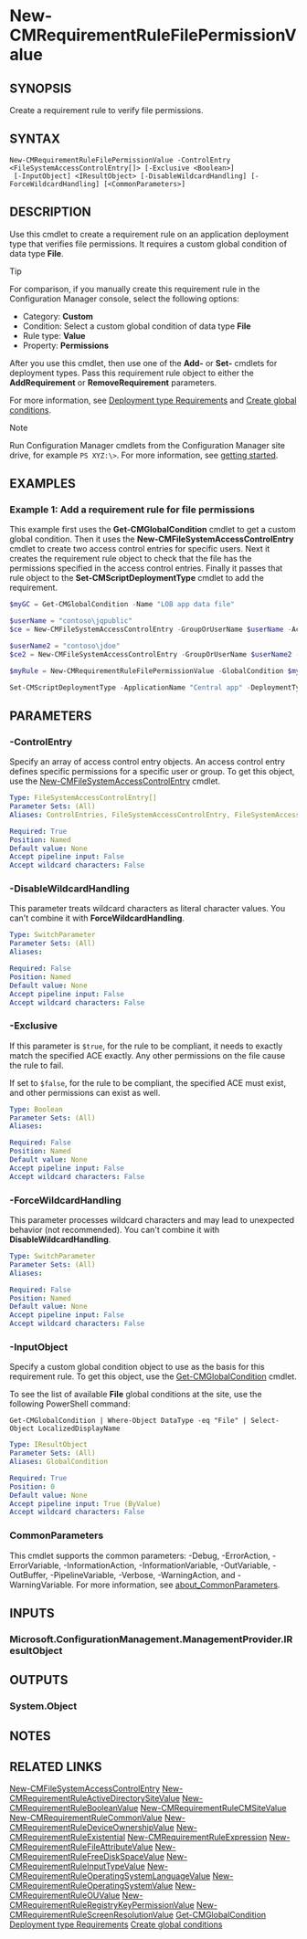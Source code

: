 ﻿---
external help file: AdminUI.PS.dll-Help.xml
Module Name: ConfigurationManager
ms.date: 12/30/2020
online version:
schema: 2.0.0
---

# New-CMRequirementRuleFilePermissionValue

## SYNOPSIS

Create a requirement rule to verify file permissions.

## SYNTAX

```
New-CMRequirementRuleFilePermissionValue -ControlEntry <FileSystemAccessControlEntry[]> [-Exclusive <Boolean>]
 [-InputObject] <IResultObject> [-DisableWildcardHandling] [-ForceWildcardHandling] [<CommonParameters>]
```

## DESCRIPTION

Use this cmdlet to create a requirement rule on an application deployment type that verifies file permissions. It requires a custom global condition of data type **File**.

> [!TIP]
> For comparison, if you manually create this requirement rule in the Configuration Manager console, select the following options:
>
> - Category: **Custom**
> - Condition: Select a custom global condition of data type **File**
> - Rule type: **Value**
> - Property: **Permissions**

After you use this cmdlet, then use one of the **Add-** or **Set-** cmdlets for deployment types. Pass this requirement rule object to either the **AddRequirement** or **RemoveRequirement** parameters.

For more information, see [Deployment type Requirements](/mem/configmgr/apps/deploy-use/create-applications#bkmk_dt-require) and [Create global conditions](/mem/configmgr/apps/deploy-use/create-global-conditions).

> [!NOTE]
> Run Configuration Manager cmdlets from the Configuration Manager site drive, for example `PS XYZ:\>`. For more information, see [getting started](/powershell/sccm/overview).

## EXAMPLES

### Example 1: Add a requirement rule for file permissions

This example first uses the **Get-CMGlobalCondition** cmdlet to get a custom global condition. Then it uses the **New-CMFileSystemAccessControlEntry** cmdlet to create two access control entries for specific users. Next it creates the requirement rule object to check that the file has the permissions specified in the access control entries. Finally it passes that rule object to the **Set-CMScriptDeploymentType** cmdlet to add the requirement.

```powershell
$myGC = Get-CMGlobalCondition -Name "LOB app data file"

$userName = "contoso\jqpublic"
$ce = New-CMFileSystemAccessControlEntry -GroupOrUserName $userName -AccessOption Allow -Permission Read,Write

$userName2 = "contoso\jdoe"
$ce2 = New-CMFileSystemAccessControlEntry -GroupOrUserName $userName2 -AccessOption Allow -Permission Read

$myRule = New-CMRequirementRuleFilePermissionValue -GlobalCondition $myGC -ControlEntry $ce,$ce2

Set-CMScriptDeploymentType -ApplicationName "Central app" -DeploymentTypeName "Install" -AddRequirement $myRule
```

## PARAMETERS

### -ControlEntry

Specify an array of access control entry objects. An access control entry defines specific permissions for a specific user or group. To get this object, use the [New-CMFileSystemAccessControlEntry](New-CMFileSystemAccessControlEntry.md) cmdlet.

```yaml
Type: FileSystemAccessControlEntry[]
Parameter Sets: (All)
Aliases: ControlEntries, FileSystemAccessControlEntry, FileSystemAccessControlEntries

Required: True
Position: Named
Default value: None
Accept pipeline input: False
Accept wildcard characters: False
```

### -DisableWildcardHandling

This parameter treats wildcard characters as literal character values. You can't combine it with **ForceWildcardHandling**.

```yaml
Type: SwitchParameter
Parameter Sets: (All)
Aliases:

Required: False
Position: Named
Default value: None
Accept pipeline input: False
Accept wildcard characters: False
```

### -Exclusive

If this parameter is `$true`, for the rule to be compliant, it needs to exactly match the specified ACE exactly. Any other permissions on the file cause the rule to fail.

If set to `$false`, for the rule to be compliant, the specified ACE must exist, and other permissions can exist as well.

```yaml
Type: Boolean
Parameter Sets: (All)
Aliases:

Required: False
Position: Named
Default value: None
Accept pipeline input: False
Accept wildcard characters: False
```

### -ForceWildcardHandling

This parameter processes wildcard characters and may lead to unexpected behavior (not recommended). You can't combine it with **DisableWildcardHandling**.

```yaml
Type: SwitchParameter
Parameter Sets: (All)
Aliases:

Required: False
Position: Named
Default value: None
Accept pipeline input: False
Accept wildcard characters: False
```

### -InputObject

Specify a custom global condition object to use as the basis for this requirement rule. To get this object, use the [Get-CMGlobalCondition](Get-CMGlobalCondition.md) cmdlet.

To see the list of available **File** global conditions at the site, use the following PowerShell command:

`Get-CMGlobalCondition | Where-Object DataType -eq "File" | Select-Object LocalizedDisplayName`

```yaml
Type: IResultObject
Parameter Sets: (All)
Aliases: GlobalCondition

Required: True
Position: 0
Default value: None
Accept pipeline input: True (ByValue)
Accept wildcard characters: False
```

### CommonParameters
This cmdlet supports the common parameters: -Debug, -ErrorAction, -ErrorVariable, -InformationAction, -InformationVariable, -OutVariable, -OutBuffer, -PipelineVariable, -Verbose, -WarningAction, and -WarningVariable. For more information, see [about_CommonParameters](http://go.microsoft.com/fwlink/?LinkID=113216).

## INPUTS

### Microsoft.ConfigurationManagement.ManagementProvider.IResultObject

## OUTPUTS

### System.Object
## NOTES

## RELATED LINKS

[New-CMFileSystemAccessControlEntry](New-CMFileSystemAccessControlEntry.md)
[New-CMRequirementRuleActiveDirectorySiteValue](New-CMRequirementRuleActiveDirectorySiteValue.md)
[New-CMRequirementRuleBooleanValue](New-CMRequirementRuleBooleanValue.md)
[New-CMRequirementRuleCMSiteValue](New-CMRequirementRuleCMSiteValue.md)
[New-CMRequirementRuleCommonValue](New-CMRequirementRuleCommonValue.md)
[New-CMRequirementRuleDeviceOwnershipValue](New-CMRequirementRuleDeviceOwnershipValue.md)
[New-CMRequirementRuleExistential](New-CMRequirementRuleExistential.md)
[New-CMRequirementRuleExpression](New-CMRequirementRuleExpression.md)
[New-CMRequirementRuleFileAttributeValue](New-CMRequirementRuleFileAttributeValue.md)
[New-CMRequirementRuleFreeDiskSpaceValue](New-CMRequirementRuleFreeDiskSpaceValue.md)
[New-CMRequirementRuleInputTypeValue](New-CMRequirementRuleInputTypeValue.md)
[New-CMRequirementRuleOperatingSystemLanguageValue](New-CMRequirementRuleOperatingSystemLanguageValue.md)
[New-CMRequirementRuleOperatingSystemValue](New-CMRequirementRuleOperatingSystemValue.md)
[New-CMRequirementRuleOUValue](New-CMRequirementRuleOUValue.md)
[New-CMRequirementRuleRegistryKeyPermissionValue](New-CMRequirementRuleRegistryKeyPermissionValue.md)
[New-CMRequirementRuleScreenResolutionValue](New-CMRequirementRuleScreenResolutionValue.md)
[Get-CMGlobalCondition](Get-CMGlobalCondition.md)
[Deployment type Requirements](/mem/configmgr/apps/deploy-use/create-applications#bkmk_dt-require)
[Create global conditions](/mem/configmgr/apps/deploy-use/create-global-conditions)
